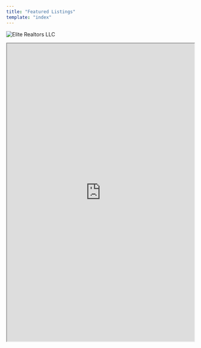 ```yaml
---
title: "Featured Listings"
template: "index"
---
```


![Elite Realtors LLC](/elite-realtors-llc-logo.jpg)
<iframe src="https://my.flexmls.com/BonnieHood/search/shared_links/7o1BM/listings" width="100%" height="800px"></iframe>
